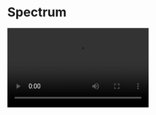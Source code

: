 # Spectrum
<video src="https://github.com/whde/Spectrum/blob/master/ScreenRecording_05-17-2019%2007-33-54.MP4?raw=true" width="320" height="180"
controls="controls"></video>

